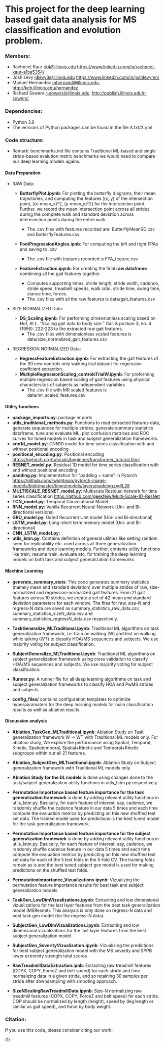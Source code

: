 # This project for the deep learning based gait data analysis for MS classification and evolution problem.

### Members:
* Rachneet Kaur rk4@illinois.edu https://www.linkedin.com/in/rachneet-kaur-a1ba5354/
* Josh Levy jdlevy3@illinois.edu https://www.linkedin.com/in/joshlevymn/
* Manuel Hernandez mhernand@illinois.edu, http://kch.illinois.edu/hernandez
* Richard Sowers r-sowers@illinois.edu, http://publish.illinois.edu/r-sowers/

### Dependencies:
* Python 3.6
* The versions of Python packages can be found in the file X.txt/X.yml

### Code structure:
* Remark: benchmarks.md file contains Traditional ML-based and single stride-based evalution metric benchmarks we would need to compare our deep learning models agains.
#### Data Preparation
* RAW Data:
    * **ButterflyPlot.ipynb**: For plotting the butterfly diagrams, their mean trajectories, and computing the features ((x, y) of the intersection point, ((x-mean_x)^2, (y-mean_y)^2) for the intersection point.
Further, we record the mean intersection point across all strides during the complete walk and standard deviation across interesection points during the entire walk. 
        * The .csv files with features recorded are: ButterflyMeanSD.csv and ButterflyFeatures.csv

    * **FootProgressionAngles.ipnb**: For computing the left and right FPAs and saving to .csv 
        * The .csv file with features recorded is FPA_feature.csv

    * **FeatureExtraction.ipynb**: For creating the final **raw dataframe** combining all the gait features together. 
        * Computes supporting times, stride length, stride width, cadence, stride speed, treadmill speeds, walk ratio, stride time, swing time, stance time, forces. 
        * The .csv files with all the raw features is data/gait_features.csv

* SIZE NORMALIZED Data:
    *  **DS_Scaling.ipynb**: For performing dimensionless scaling based on Hof, At L. "Scaling gait data to body size." Gait & posture 3, no. 4 (1996): 222-223 to the extracted raw gait features.
        * The .csv files with dimensionless scaled features is data/size_normalized_gait_features.csv

* REGRESSION NORMALIZED Data:
    * **RegressFeatureExtraction.ipynb**: For extracting the gait features of the 30 new controls only walking trial dataset for regerssion coeffcient extraction.
    * **MultipleRegressionScaling_controlsTrialW.ipynb**: For preforming multiple regression based scaling of gait features using physical charactersitcs of subjects as independent variables
        * The .csv file with MR scaled features is data/mr_scaled_features.csv 

#### Utility functions 
* **package_imports.py**: package imports
* **utils_traditional_methods.py**: Functions to read extracted features data, genarate sequences for multiple strides, generate summary statistics dataframe, tune and evaluate ML, plot confusion matrices and ROC curves for tuned models in task and subject generalization frameworks.
* **cnn1d_model.py**: CNN1D model for time series classification with and without positional encoding
* **positional_encoding.py**: Positional encoding https://pytorch.org/tutorials/beginner/transformer_tutorial.html 
* **RESNET_model.py**: Residual 1D model for time series classification with and without positional encoding
* **padding.py**: Implementation for "padding = same" in Pytorch https://github.com/rwightman/pytorch-image-models/blob/master/timm/models/layers/padding.py#L28
* **MULTISCALE_RESNET_model.py**: Multiscale Residual network for time series classification https://github.com/geekfeiw/Multi-Scale-1D-ResNet
* **TCN_model.py**: Temporal Convolutional Model 
* **RNN_model.py**: Vanilla Recurrent Neural Network (Uni- and Bi-directional versions)
* **GRU_model.py**: Gated Recurrent Unit model (Uni- and Bi-directional)
* **LSTM_model.py**: Long-short term memory model (Uni- and Bi-directional)
* **CNN_LSTM_model.py**:
* **utils_lstm.py**: Contains definition of general utilities like setting random seed for replicability etc. used across all three generalization frameworks and deep learning models. Further, contains utility functions like train, resume train, evaluate etc. for training the deep learning models on both task and subject generalization frameworks

#### Machine Learning 
* **generate_summary_stats**: This code generates summary statistics (namely mean and standard deviation) over multiple strides of raw, size-normalized and regression-normalized gait features. From 21 gait features across 10 strides, we create a set of 42 mean and standard deviation parameters for each window. The files for raw, size-N and regress-N data are saved as summary_statistics_raw_data.csv, summary_statistics_sizeN_data.csv and summary_statistics_regressN_data.csv respectively.

* **TaskGeneralize_MLTraditional.ipynb**: Traditional ML algorithms on task generalization framework, i.e. train on walking (W) and test on walking while talking (WT) to classify HOA/MS sequences and subjects. We use majority voting for subject classification. 

* **SubjectGeneralize_MLTraditional.ipynb**: Traditional ML algorithms on subject generalization framework using cross validation to classify HOA/MS sequences and subjects. We use majority voting for subject classification. 

* **Runner.py**: A runner file for all deep learning algorithms on task and subject generalization frameworks to classify HOA and PwMS strides and subjects.

* **config_files/** contains configuration templates to optimize hyperparamaters for the deep learning models for main classification results as well as ablation results

#### Discussion analysis
* **Ablation_TaskGen_MLTraditional.ipynb**: Ablation Study on Task generalization framework W -> WT with Traditional ML models only.
For ablation study, We explore the performance using Spatial, Temporal, Kinetic, Spatiotemporal, Spatial+Kinetic and Temporal+Kinetic subgroups within our all 21 features. 

* **Ablation_SubjectGen_MLTraditional.ipynb**: Ablation Study on Subject generalization framework with Traditional ML models only.

* **Ablation Study for the DL models** is done using changes done to the task/subject generalization utility functions in utils_lstm.py respectively.

* **Permutation Importance based feature importance for the task generalization framework** is done by adding relevant utility functions in utils_lstm.py. Basically, for each feature of interest, say, cadence, we randomly shuffle the cadence feature in our data 5 times and each time compute the evaluation metrics by predicting on this new shuffled test set data. The trained model used for predictions is the best tuned model for the task generalization framework. 

* **Permutation Importance based feature importance for the subject generalization framework** is done by adding relevant utility functions in utils_lstm.py. Basically, for each feature of interest, say, cadence, we randomly shuffle cadence feature in our data 5 times and each time compute the evaluation metrics by predicting on this new shuffled test set data for each of the 5 test folds in the 5-fold CV. The training folds remain as is and the best tuned subject gen model is used for making predictions on the shuffled test folds.

* **PermutationImportance_Vizualizations.ipynb**: Vizualizing the permutation feature importance results for best task and subject generalization models.

* **TaskGen_LowDimVizualizations.ipynb**: Extracting and low dimensional vizualizations for the last layer features from the best task generalization model (MSResnet). This analysis is only done on regress-N data and best task gen model (for the regress-N data). 

* **SubjectGen_LowDimVizualizations.ipynb**: Extracting and low dimensional vizualizations for the last layer features from the best subject generalization model

* **SubjectGen_SeverityVizualization.ipynb**: Vizualizing the predictions for best subject generalization model with the MS severity and SPPB lower extremity strength total scores 

* **RawTreadmillDataExtraction.ipnb**: Extracting raw treadmill features (COPX, COPY, ForceZ and belt speed) for each stride and time normalizing data in a given stride, and so retaining 30 samples per stride after downsampling with smooting approach.
* **SizeNScalingRawTreadmillData.ipynb**: Size-N normalizing raw treadmill features (COPX, COPY, ForceZ and belt speed) for each stride. COP should be normalized by length (height), speed by (leg length or similar as gait speed), and force by body weight.

### Citation:
If you use this code, please consider citing our work:

(1)
```
```
